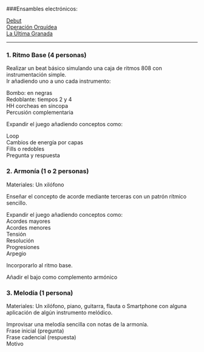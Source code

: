 
###Ensambles electrónicos:

 [Debut](http://picosong.com/PY5b)  
 [Operación Orquídea](http://picosong.com/PYLF)   
 [La Última Granada]()  

---------

### 1.	 Ritmo Base   (4 personas)

Realizar un beat básico simulando una caja de ritmos 808 con instrumentación simple.  
Ir añadiendo uno a uno cada instrumento:  


Bombo: en negras  
Redoblante: tiempos 2 y 4  
HH  corcheas en sincopa  
Percusión complementaria   

 
Expandir el juego añadiendo conceptos como:  

Loop   
Cambios de energía por capas     
Fills o redobles     
Pregunta y respuesta     

### 2.	Armonía  (1 o 2 personas)

Materiales: Un xilófono   

Enseñar el concepto de acorde mediante terceras con un patrón rítmico sencillo.   

Expandir el juego añadiendo conceptos como:   
Acordes mayores   
Acordes menores   
Tensión     
Resolución    
Progresiones     
Arpegio 


Incorporarlo al ritmo base.

Añadir el bajo como complemento armónico  

### 3. Melodía   (1 persona)
Materiales: Un xilófono, piano, guitarra, flauta o Smartphone con alguna aplicación de algún instrumento melódico.


Improvisar una melodía sencilla con notas de la armonía.   
Frase inicial  (pregunta)   
Frase cadencial  (respuesta)   
Motivo   
